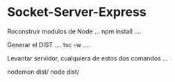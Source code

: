 # Socket-Server-Express

Roconstruir modulos de Node
...
npm install
....


Generar el DIST
....
tsc -w
....

Levantar servidor, cualquiera de estos dos comandos
...

nodemon dist/
node dist/
